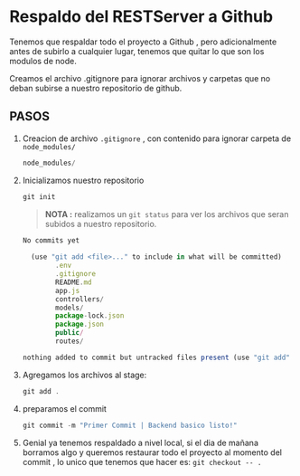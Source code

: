 # Respaldo del RESTServer a Github 

Tenemos que respaldar todo el proyecto a Github , pero adicionalmente antes de subirlo a cualquier lugar, tenemos que quitar lo que son los modulos de node.

Creamos el archivo .gitignore para ignorar archivos y carpetas que no deban subirse a nuestro repositorio de github. 


## PASOS

1. Creacion de archivo ``.gitignore`` , con contenido para ignorar carpeta de ``node_modules/`` 

    ```javascript
    node_modules/ 
    ```

1. Inicializamos nuestro repositorio  
  
    ```javascript
    git init 
    ```
    > **NOTA :**  realizamos un ``git status`` para ver los archivos que seran subidos a nuestro repositorio. 

    ```javascript
    No commits yet
                                                                                            Untracked files:
      (use "git add <file>..." to include in what will be committed)
            .env
            .gitignore
            README.md
            app.js
            controllers/
            models/
            package-lock.json
            package.json
            public/
            routes/

    nothing added to commit but untracked files present (use "git add" to track)
    ```


1. Agregamos los archivos al stage:  

    ```javascript
    git add .
    ```
   
1. preparamos el commit 

    ```javascript
    git commit -m "Primer Commit | Backend basico listo!"
    ```

1. Genial ya tenemos respaldado a nivel local, si el dia de mañana borramos algo y queremos restaurar todo el proyecto al momento del commit , lo unico que tenemos que hacer es:  ``git checkout -- .`` 
